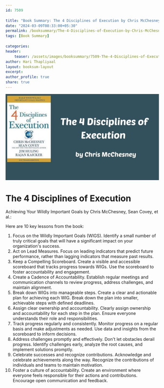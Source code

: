 ```yaml
---                            
id: 7509                            
                          
title: "Book Summary: The 4 Disciplines of Execution by Chris McChesney"                      
date: "2024-03-09T08:33:00+05:30"                            
permalink: /booksummary/The-4-Disciplines-of-Execution-by-Chris-McChesney                      
tags: [Book Summary]                     
                            
categories:                            
header:                            
    teaser: /assets/images/booksummary/7509-The-4-Disciplines-of-Execution-by-Chris-McChesney.jpg                         
author: Hari Thapliyaal                            
layout: booksum-layout                            
excerpt:                            
author_profile: true                            
share: true                            
---                            
```

                            
![The 4 Disciplines of Execution by Chris McChesney](/assets/images/booksummary/7509-The-4-Disciplines-of-Execution-by-Chris-McChesney.jpg)    

# The 4 Disciplines of Execution

Achieving Your Wildly Important Goals by Chris McChesney, Sean Covey, et al.:

Here are 10 key lessons from the book:

1. Focus on the Wildly Important Goals (WIGS). Identify a small number of truly critical goals that will have a significant impact on your organization's success.
2. Act on Lead Measures. Focus on leading indicators that predict future performance, rather than lagging indicators that measure past results.
3. Keep a Compelling Scoreboard. Create a visible and accessible scoreboard that tracks progress towards WIGs. Use the scoreboard to foster accountability and engagement.
4. Create a Cadence of Accountability. Establish regular meetings and communication channels to review progress, address challenges, and maintain alignment.
5. Break down WIGs into manageable steps. Create a clear and actionable plan for achieving each WIG. Break down the plan into smaller, achievable steps with defined deadlines.
6. Assign clear ownership and accountability. Clearly assign ownership and accountability for each step in the plan. Ensure everyone understands their role and responsibilities.
7. Track progress regularly and consistently. Monitor progress on a regular basis and make adjustments as needed. Use data and insights from the scoreboard to inform decisions.
8. Address challenges promptly and effectively. Don't let obstacles derail progress. Identify challenges early, analyze the root causes, and implement solutions promptly.
9. Celebrate successes and recognize contributions. Acknowledge and celebrate achievements along the way. Recognize the contributions of individuals and teams to maintain motivation.
10. Foster a culture of accountability. Create an environment where everyone feels responsible for their actions and contributions. Encourage open communication and feedback.


   
